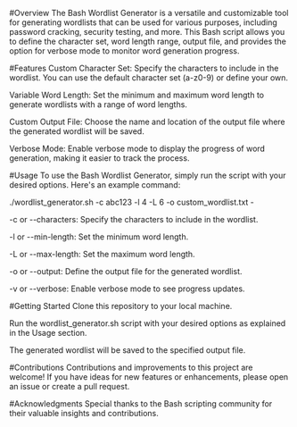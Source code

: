 #Overview
The Bash Wordlist Generator is a versatile and customizable tool for generating wordlists that can be used for various purposes, including password cracking, security testing, and more. This Bash script allows you to define the character set, word length range, output file, and provides the option for verbose mode to monitor word generation progress.

#Features
Custom Character Set: Specify the characters to include in the wordlist. You can use the default character set (a-z0-9) or define your own.

Variable Word Length: Set the minimum and maximum word length to generate wordlists with a range of word lengths.

Custom Output File: Choose the name and location of the output file where the generated wordlist will be saved.

Verbose Mode: Enable verbose mode to display the progress of word generation, making it easier to track the process.

#Usage
To use the Bash Wordlist Generator, simply run the script with your desired options. Here's an example command:

./wordlist_generator.sh -c abc123 -l 4 -L 6 -o custom_wordlist.txt -

-c or --characters: Specify the characters to include in the wordlist.

-l or --min-length: Set the minimum word length.

-L or --max-length: Set the maximum word length.

-o or --output: Define the output file for the generated wordlist.

-v or --verbose: Enable verbose mode to see progress updates.

#Getting Started
Clone this repository to your local machine.

Run the wordlist_generator.sh script with your desired options as explained in the Usage section.

The generated wordlist will be saved to the specified output file.

#Contributions
Contributions and improvements to this project are welcome! If you have ideas for new features or enhancements, please open an issue or create a pull request.

#Acknowledgments
Special thanks to the Bash scripting community for their valuable insights and contributions.
